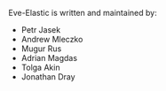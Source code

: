 
Eve-Elastic is written and maintained by:

* Petr Jasek
* Andrew Mleczko
* Mugur Rus
* Adrian Magdas
* Tolga Akin
* Jonathan Dray
